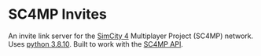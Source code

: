 # SC4MP Invites

An invite link server for the [SimCity 4](https://en.wikipedia.org/wiki/SimCity_4) Multiplayer Project (SC4MP) network. Uses [python 3.8.10](https://www.python.org/downloads/release/python-3810/). Built to work with the [SC4MP API](https://github.com/kegsmr/sc4mp-api).
